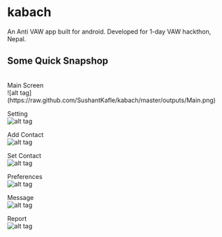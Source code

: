 kabach
======

An Anti VAW app built for android. Developed for 1-day VAW hackthon, Nepal.


<h2> Some Quick Snapshop </h2>
<br/>
Main Screen<br/>
![alt tag](https://raw.github.com/SushantKafle/kabach/master/outputs/Main.png)<br/>

Setting<br/>
![alt tag](https://raw.github.com/SushantKafle/kabach/master/outputs/Settings.png)<br/>

Add Contact<br/>
![alt tag](https://raw.github.com/SushantKafle/kabach/master/outputs/addContact.png)<br/>

Set Contact<br/>
![alt tag](https://raw.github.com/SushantKafle/kabach/master/outputs/setContact.png)<br/>

Preferences<br/>
![alt tag](https://raw.github.com/SushantKafle/kabach/master/outputs/preferences.png)<br/>

Message<br/>
![alt tag](https://raw.github.com/SushantKafle/kabach/master/outputs/message.png)<br/>

Report<br/>
![alt tag](https://raw.github.com/SushantKafle/kabach/master/outputs/Report.png)<br/>
